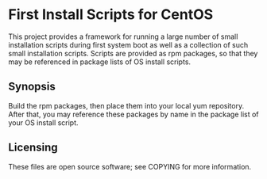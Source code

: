 First Install Scripts for CentOS
================================

This project provides a framework for running a large number of small
installation scripts during first system boot as well as a collection of
such small installation scripts. Scripts are provided as rpm packages,
so that they may be referenced in package lists of OS install scripts.

Synopsis
--------

Build the rpm packages, then place them into your local yum repository.
After that, you may reference these packages by name in the package
list of your OS install script.

Licensing
---------

These files are open source software; see COPYING for more information.
